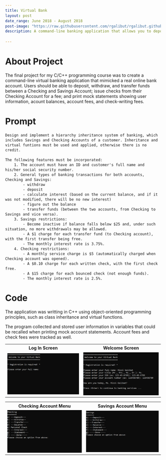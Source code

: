 ```yaml
---
title: Virtual Bank
layout: post
date_range: June 2018 - August 2018
post-image: "https://raw.githubusercontent.com/rgalibut/rgalibut.github.io/main/assets/images/Virtual%20Bank/Banking%20Menu.png"
description: A command-line banking application that allows you to deposit, withdraw, and write checks.

---
```


# About Project
The final project for my C/C++ programming course was to create a command-line virtual banking application that mimicked a real online bank account. Users should be able to deposit, withdraw, and transfer funds between a Checking and Savings Account; issue checks from their Checking Account for a fee; and print mock statements showing user information, acount balances, account fees, and check-writing fees.

# Prompt
```
Design and implement a hierarchy inheritance system of banking, which includes Savings and Checking Accounts of a customer. Inheritance and virtual funtions must be used and applied, otherwise there is no credit.

The following features must be incorporated:
	1. The account must have an ID and customer's full name and his/her	social security number.
	2. General types of banking transactions for both accounts, Checking and Savings: 
		- withdraw
		- deposit
		- calculate interest (based on the current balance, and if it was not modified, there will be no new interest)
		- figure out the balance
		- transfer funds (between the two accounts, from Checking to Savings and vice versa).
	3. Savings restrictions:
		- Become inactive if balance falls below $25 and, under such situation, no more withdrawals may be allowed.
		- A $1 charge for each transfer fund (to Checking account), with the first transfer being free.
		- The monthly interest rate is 3.75%.
	4. Checking restrictions:
		- A monthly service charge is $5 (automatically charged when Checking account was opened).
		- A $0.10 charge for each written check, with the first check free.
		- A $15 charge for each bounced check (not enough funds).
		- The monthly interest rate is 2.5%.
```

# Code

The application was writting in C++ using object-oriented programming principles, such as class inheritance and virtual functions.

The program collected and stored user information in variables that could be recalled when printing mock account statements. Account fees and check fees were tracked as well.

<table>
  <tr>
	<th>Log In Screen</th>
	<th>Welcome Screen</th>
  </tr>
  <tr>
    <td><img src="https://raw.githubusercontent.com/rgalibut/rgalibut.github.io/main/assets/images/Virtual%20Bank/Log%20In.png" alt="Log-In"></td>
	<td><img src="https://raw.githubusercontent.com/rgalibut/rgalibut.github.io/main/assets/images/Virtual%20Bank/Welcome.png" alt="Welcome"></td>
  </tr>
</table>

<table>
  <tr>
	<th>Checking Account Menu</th>
	<th>Savings Account Menu</th>
  </tr>
  <tr>
    <td><img src="https://raw.githubusercontent.com/rgalibut/rgalibut.github.io/main/assets/images/Virtual%20Bank/Checking%20Account.png" alt="Checking"></td>
	<td><img src="https://raw.githubusercontent.com/rgalibut/rgalibut.github.io/main/assets/images/Virtual%20Bank/Savings%20Account.png" alt="Savings"></td>
  </tr>
</table>